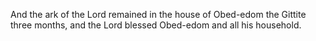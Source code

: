 And the ark of the Lord remained in the house of Obed-edom the Gittite three months, and the Lord blessed Obed-edom and all his household.

